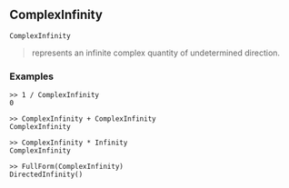 ## ComplexInfinity

``` 
ComplexInfinity
``` 
> represents an infinite complex quantity of undetermined direction.

### Examples
```
>> 1 / ComplexInfinity
0
 
>> ComplexInfinity + ComplexInfinity
ComplexInfinity
 
>> ComplexInfinity * Infinity
ComplexInfinity
 
>> FullForm(ComplexInfinity)
DirectedInfinity()
```